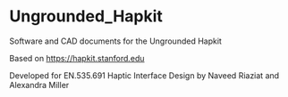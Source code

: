 # Ungrounded_Hapkit

Software and CAD documents for the Ungrounded Hapkit

Based on https://hapkit.stanford.edu 

Developed for EN.535.691 Haptic Interface Design by Naveed Riaziat and Alexandra Miller
